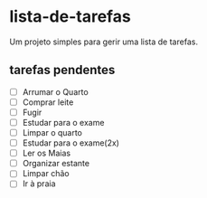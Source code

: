 # lista-de-tarefas
Um projeto simples para gerir uma lista de tarefas.

## tarefas pendentes
- [ ] Arrumar o Quarto
- [ ] Comprar leite
- [ ] Fugir
- [ ] Estudar para o exame
- [ ] Limpar o quarto
- [ ] Estudar para o exame(2x)
- [ ] Ler os Maias
- [ ] Organizar estante
- [ ] Limpar chão
- [ ] Ir à praia